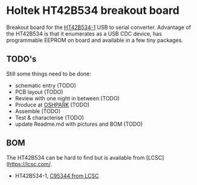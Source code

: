 # Holtek HT42B534 breakout board
Breakout board for the [HT42B534-1](https://www.holtek.com/productdetail/-/vg/42B534-x) USB to serial converter. Advantage of the HT42B534 is that it enumerates as a USB CDC device, has programmable EEPROM on board and available in a few tiny packages.
## TODO's
Still some things need to be done:
* schematic entry (TODO)
* PCB layout (TODO)
* Review with one night in between (TODO)
* Produce at [OSHPARK](https://oshpark.com/) (TODO)
* Assemble (TODO)
* Test & characterise (TODO)
* update Readme.md with pictures and BOM (TODO)
## BOM
The HT42B534 can be hard to find but is available from [LCSC](https://lcsc.com/.
* HT42B534-1, [C95344 from LCSC](https://lcsc.com/product-detail/USB_HT42B534-MSOP-10_C95344.html)
